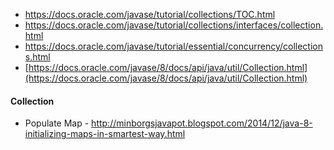 

- https://docs.oracle.com/javase/tutorial/collections/TOC.html
- https://docs.oracle.com/javase/tutorial/collections/interfaces/collection.html
- https://docs.oracle.com/javase/tutorial/essential/concurrency/collections.html
- [https://docs.oracle.com/javase/8/docs/api/java/util/Collection.html](https://docs.oracle.com/javase/8/docs/api/java/util/Collection.html)
#### Collection
* Populate Map - http://minborgsjavapot.blogspot.com/2014/12/java-8-initializing-maps-in-smartest-way.html
